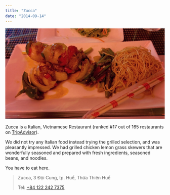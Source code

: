 ```yaml
---
title: "Zucca"
date: "2014-09-14"
---
```


![](images/IMG_20140914_190135-1024x583.jpg)

Zucca is a Italian, Vietnamese Restaurant (ranked #17 out of 165 restaurants on [TripAdvisor](http://www.tripadvisor.co.uk/Restaurant_Review-g293926-d3295650-Reviews-ZUCCA_Restaurant-Hue_Thua_Thien_Hue_Province.html "Zucca on TripAdvisor")).

We did not try any Italian food instead trying the grilled selection, and was pleasantly impressed. We had grilled chicken lemon grass skewers that are wonderfully seasoned and prepared with fresh ingredients, seasoned beans, and noodles.

You have to eat here.

> Zucca, 3 Đội Cung, tp. Huế, Thừa Thiên Huế
> 
> Tel: [+84 122 242 7375](tel:+841222427375)
